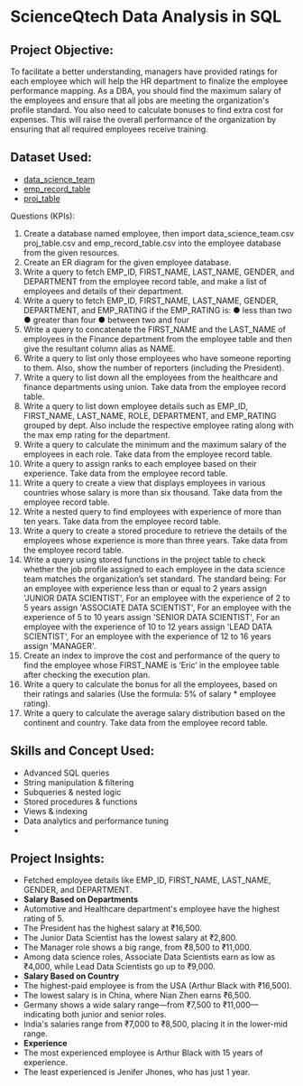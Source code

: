 # ScienceQtech Data Analysis in SQL
## Project Objective: 
To facilitate a better understanding, managers have provided ratings for each employee which will help the HR department to finalize the employee performance mapping. As a DBA, you should find the maximum salary of the employees and ensure that all jobs are meeting the organization's profile standard. You also need to calculate bonuses to find extra cost for expenses. This will raise the overall performance of the organization by ensuring that all required employees receive training.
## Dataset Used:
- <a href="https://github.com/rajakumar8700/Project_1/blob/main/data_science_team.csv">data_science_team</a>
- <a href="https://github.com/rajakumar8700/Project_1/blob/main/emp_record_table.csv">emp_record_table</a>
- <a href="https://github.com/rajakumar8700/Project_1/blob/main/proj_table.csv">proj_table</a>

Questions (KPIs):
1.	Create a database named employee, then import data_science_team.csv proj_table.csv and emp_record_table.csv into the employee database from the given resources.
2.	Create an ER diagram for the given employee database.
3.	Write a query to fetch EMP_ID, FIRST_NAME, LAST_NAME, GENDER, and DEPARTMENT from the employee record table, and make a list of employees and details of their department.
4.	Write a query to fetch EMP_ID, FIRST_NAME, LAST_NAME, GENDER, DEPARTMENT, and EMP_RATING if the EMP_RATING is: 
●	less than two
●	greater than four 
●	between two and four
5.	Write a query to concatenate the FIRST_NAME and the LAST_NAME of employees in the Finance department from the employee table and then give the resultant column alias as NAME.
6.	Write a query to list only those employees who have someone reporting to them. Also, show the number of reporters (including the President).
7.	Write a query to list down all the employees from the healthcare and finance departments using union. Take data from the employee record table.
8.	Write a query to list down employee details such as EMP_ID, FIRST_NAME, LAST_NAME, ROLE, DEPARTMENT, and EMP_RATING grouped by dept. Also include the respective employee rating along with the max emp rating for the department.
9.	Write a query to calculate the minimum and the maximum salary of the employees in each role. Take data from the employee record table.
10.	Write a query to assign ranks to each employee based on their experience. Take data from the employee record table.
11.	Write a query to create a view that displays employees in various countries whose salary is more than six thousand. Take data from the employee record table.
12.	Write a nested query to find employees with experience of more than ten years. Take data from the employee record table.
13.	Write a query to create a stored procedure to retrieve the details of the employees whose experience is more than three years. Take data from the employee record table.
14.	Write a query using stored functions in the project table to check whether the job profile assigned to each employee in the data science team matches the organization’s set standard.
The standard being:
For an employee with experience less than or equal to 2 years assign 'JUNIOR DATA SCIENTIST',
For an employee with the experience of 2 to 5 years assign 'ASSOCIATE DATA SCIENTIST',
For an employee with the experience of 5 to 10 years assign 'SENIOR DATA SCIENTIST',
For an employee with the experience of 10 to 12 years assign 'LEAD DATA SCIENTIST',
For an employee with the experience of 12 to 16 years assign 'MANAGER'.
15.	Create an index to improve the cost and performance of the query to find the employee whose FIRST_NAME is ‘Eric’ in the employee table after checking the execution plan.
16.	Write a query to calculate the bonus for all the employees, based on their ratings and salaries (Use the formula: 5% of salary * employee rating).
17.	Write a query to calculate the average salary distribution based on the continent and country. Take data from the employee record table.

## Skills and Concept Used:
- Advanced SQL queries
- String manipulation & filtering
- Subqueries & nested logic
- Stored procedures & functions
- Views & indexing
- Data analytics and performance tuning
- 
## Project Insights:
- Fetched employee details like EMP_ID, FIRST_NAME, LAST_NAME, GENDER, and DEPARTMENT.
- **Salary Based on Departments**
- Automotive and Healthcare department's employee have the highest rating of 5.
- The President has the highest salary at ₹16,500.
- The Junior Data Scientist has the lowest salary at ₹2,800.
- The Manager role shows a big range, from ₹8,500 to ₹11,000.
- Among data science roles, Associate Data Scientists earn as low as ₹4,000, while Lead Data Scientists go up to ₹9,000.
- **Salary Based on Country**
- The highest-paid employee is from the USA (Arthur Black with ₹16,500).
- The lowest salary is in China, where Nian Zhen earns ₹6,500.
- Germany shows a wide salary range—from ₹7,500 to ₹11,000—indicating both junior and senior roles.
- India's salaries range from ₹7,000 to ₹8,500, placing it in the lower-mid range.
- **Experience**
- The most experienced employee is Arthur Black with 15 years of experience.
- The least experienced is Jenifer Jhones, who has just 1 year.
